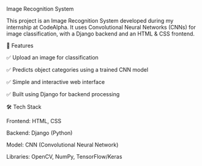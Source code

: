 Image Recognition System

This project is an Image Recognition System developed during my internship at CodeAlpha. It uses Convolutional Neural Networks (CNNs) for image classification, with a Django backend and an HTML & CSS frontend.

📌 Features

✅ Upload an image for classification

✅ Predicts object categories using a trained CNN model

✅ Simple and interactive web interface

✅ Built using Django for backend processing

🛠️ Tech Stack

Frontend: HTML, CSS

Backend: Django (Python)

Model: CNN (Convolutional Neural Network)

Libraries: OpenCV, NumPy, TensorFlow/Keras
